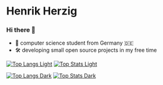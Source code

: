 # Henrik Herzig

### Hi there 👋

- 👤 computer science student from Germany 🇩🇪
- 🛠️ developing small open source projects in my free time

<!-- ### Stats: -->
<!-- #### Light: -->

[![Top Langs Light](https://github-readme-stats.vercel.app/api/top-langs/?username=herzhenr&layout=compact&theme=swift&include_all_commits=true&count_private=true&locale=en)](https://github.com/anuraghazra/github-readme-stats#gh-light-mode-only)
[![Top Stats Light](https://github-readme-stats.vercel.app/api?username=herzhenr&show_icons=true&theme=swift&include_all_commits=true&count_private=true&locale=en)](https://github.com/anuraghazra/github-readme-stats#gh-light-mode-only)

<!-- #### Dark: -->
[![Top Langs Dark](https://github-readme-stats.vercel.app/api/top-langs/?username=herzhenr&layout=compact&theme=codeSTACKr&locale=en)](https://github.com/anuraghazra/github-readme-stats#gh-dark-mode-only)
[![Top Stats Dark](https://github-readme-stats.vercel.app/api?username=herzhenr&show_icons=true&theme=codeSTACKr&ocale=en&include_all_commits=true&count_private=true)](https://github.com/anuraghazra/github-readme-stats#gh-dark-mode-only)
